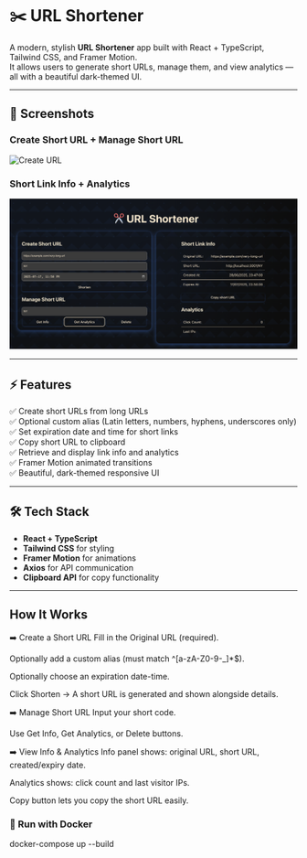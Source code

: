 # ✂️ URL Shortener

A modern, stylish **URL Shortener** app built with React + TypeScript, Tailwind CSS, and Framer Motion.  
It allows users to generate short URLs, manage them, and view analytics — all with a beautiful dark-themed UI.

---

## 📸 Screenshots

### Create Short URL + Manage Short URL

![Create URL](./screenshot-create-manage.png)

### Short Link Info + Analytics

![alt text](image.png)

---

## ⚡ Features

✅ Create short URLs from long URLs  
✅ Optional custom alias (Latin letters, numbers, hyphens, underscores only)  
✅ Set expiration date and time for short links  
✅ Copy short URL to clipboard  
✅ Retrieve and display link info and analytics  
✅ Framer Motion animated transitions  
✅ Beautiful, dark-themed responsive UI  

---

## 🛠 Tech Stack

- **React + TypeScript**
- **Tailwind CSS** for styling
- **Framer Motion** for animations
- **Axios** for API communication
- **Clipboard API** for copy functionality  

---

##  How It Works

➡️ Create a Short URL
Fill in the Original URL (required).

Optionally add a custom alias (must match ^[a-zA-Z0-9-_]*$).

Optionally choose an expiration date-time.

Click Shorten → A short URL is generated and shown alongside details.

➡️ Manage Short URL
Input your short code.

Use Get Info, Get Analytics, or Delete buttons.

➡️ View Info & Analytics
Info panel shows: original URL, short URL, created/expiry date.

Analytics shows: click count and last visitor IPs.

Copy button lets you copy the short URL easily.

### 🐳 Run with Docker

docker-compose up --build
